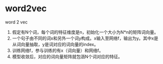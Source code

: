 # word2vec
word 2 vec

1. 假定有N个词，每个词的特征维度是n，初始化一个大小为N*n的矩阵词向量。
2. 一个句子由不同的词x和另外一个词y构成。x输入至网络f，输出为y。其中x是从词向量抽取，y是词对应的词向量的index。
3. 训练网络f，参与训练的有x（词向量）和网络f。
4. 模型收敛后，对应的词向量矩阵就包涵N个词对应的特征。
